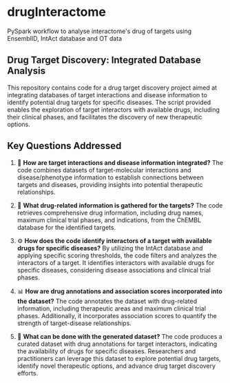 # drugInteractome
PySpark workflow to analyse interactome's drug of targets using EnsemblID, IntAct database and OT data

## Drug Target Discovery: Integrated Database Analysis

This repository contains code for a drug target discovery project aimed at integrating databases of target interactions and disease information to identify potential drug targets for specific diseases. The script provided enables the exploration of target interactors with available drugs, including their clinical phases, and facilitates the discovery of new therapeutic options.

## Key Questions Addressed

1. 🔬 **How are target interactions and disease information integrated?**
   The code combines datasets of target-molecular interactions and disease/phenotype information to establish connections between targets and diseases, providing insights into potential therapeutic relationships.

2. 💊 **What drug-related information is gathered for the targets?**
   The code retrieves comprehensive drug information, including drug names, maximum clinical trial phases, and indications, from the ChEMBL database for the identified targets.

3. ⚙️ **How does the code identify interactors of a target with available drugs for specific diseases?**
   By utilizing the IntAct database and applying specific scoring thresholds, the code filters and analyzes the interactors of a target. It identifies interactors with available drugs for specific diseases, considering disease associations and clinical trial phases.

4. 📊 **How are drug annotations and association scores incorporated into the dataset?**
   The code annotates the dataset with drug-related information, including therapeutic areas and maximum clinical trial phases. Additionally, it incorporates association scores to quantify the strength of target-disease relationships.

5. 🚀 **What can be done with the generated dataset?**
   The code produces a curated dataset with drug annotations for target interactors, indicating the availability of drugs for specific diseases. Researchers and practitioners can leverage this dataset to explore potential drug targets, identify novel therapeutic options, and advance drug target discovery efforts.

